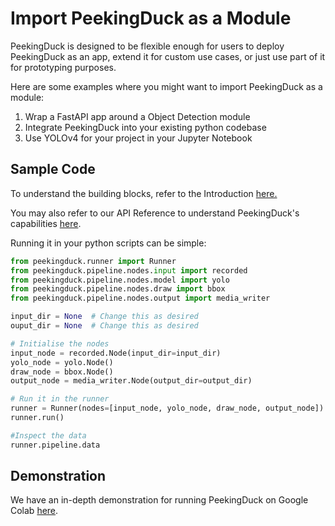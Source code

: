 # Import PeekingDuck as a Module

PeekingDuck is designed to be flexible enough for users to deploy PeekingDuck as an app,
extend it for custom use cases, or just use part of it for prototyping purposes.

Here are some examples where you might want to import PeekingDuck as a module:

1. Wrap a FastAPI app around a Object Detection module
2. Integrate PeekingDuck into your existing python codebase
3. Use YOLOv4 for your project in your Jupyter Notebook


## Sample Code
To understand the building blocks, refer to the Introduction [here.](../index.md#how-peekingduck-works)


You may also refer to our API Reference to understand PeekingDuck's capabilities [here](/peekingduck.pipeline.nodes).

Running it in your python scripts can be simple:

```python
from peekingduck.runner import Runner
from peekingduck.pipeline.nodes.input import recorded
from peekingduck.pipeline.nodes.model import yolo
from peekingduck.pipeline.nodes.draw import bbox
from peekingduck.pipeline.nodes.output import media_writer

input_dir = None  # Change this as desired
ouput_dir = None  # Change this as desired

# Initialise the nodes
input_node = recorded.Node(input_dir=input_dir)
yolo_node = yolo.Node()
draw_node = bbox.Node()
output_node = media_writer.Node(output_dir=output_dir)

# Run it in the runner
runner = Runner(nodes=[input_node, yolo_node, draw_node, output_node])
runner.run()

#Inspect the data
runner.pipeline.data

```

## Demonstration

We have an in-depth demonstration for running PeekingDuck on Google Colab [here](https://colab.research.google.com/drive/1gC_qaBSZsyGM1T-L_Vzo_3il44sJBJ2M).